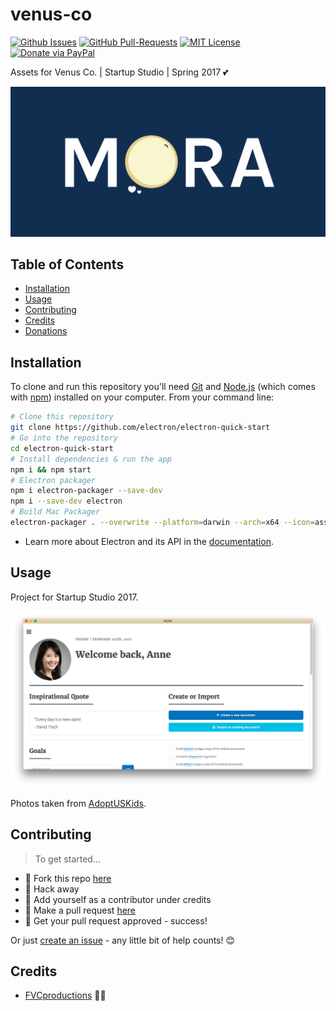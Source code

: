 # venus-co

[![Github Issues](https://img.shields.io/github/issues/fvcproductions/venus-co.svg?style=flat-square)](https://github.com/fvcproductions/venus-co/issues) [![GitHub  Pull-Requests](https://img.shields.io/github/issues-pr/fvcproductions/venus-co.svg?style=flat-square)](https://github.com/fvcproductions/venus-co/pulls) [![MIT License](http://img.shields.io/:license-mit-blue.svg?style=flat-square)](http://badges.mit-license.org) [![Donate via PayPal](https://img.shields.io/badge/Donate-PayPal-blue.svg?style=flat-square)](http://paypal.me/fvcproductions)

Assets for Venus Co. | Startup Studio | Spring 2017 💕

![MORA-Logo](app/assets/images/logos/mora/type.png)

## Table of Contents

- [Installation](#installation)
- [Usage](#usage)
- [Contributing](#contributing)
- [Credits](#credits)
- [Donations](#donations)

## Installation

To clone and run this repository you'll need [Git](https://git-scm.com) and [Node.js](https://nodejs.org/en/download/) (which comes with [npm](http://npmjs.com)) installed on your computer. From your command line:

```bash
# Clone this repository
git clone https://github.com/electron/electron-quick-start
# Go into the repository
cd electron-quick-start
# Install dependencies & run the app
npm i && npm start
# Electron packager
npm i electron-packager --save-dev
npm i --save-dev electron
# Build Mac Packager
electron-packager . --overwrite --platform=darwin --arch=x64 --icon=assets/icons/mac/icon.icns --prune=true --out=release-builds
```

- Learn more about Electron and its API in the [documentation](http://electron.atom.io/docs/).

## Usage

Project for Startup Studio 2017.

![MORA-v1](app/assets/images/other/app-v1.png)

Photos taken from [AdoptUSKids](http://www.adoptuskids.org/).

## Contributing

> To get started...

- 🍴 Fork this repo [here](https://github.com/fvcproductions/venus-co#fork-destination-box)
- 🔨 Hack away
- 👥 Add yourself as a contributor under credits
- 🔧 Make a pull request [here](https://github.com/fvcproductions/venus-co/compare)
- 🎉 Get your pull request approved - success!

Or just [create an issue](https://github.com/fvcproductions/venus-co/issues) - any little bit of help counts! 😊

## Credits

- [FVCproductions](http://fvcproductions.com) 🍓🍫